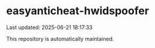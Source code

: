 # easyanticheat-hwidspoofer

Last updated: 2025-06-21 18:17:33

This repository is automatically maintained.
